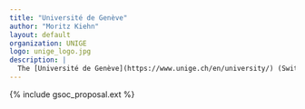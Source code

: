 ```yaml
---
title: "Université de Genève"
author: "Moritz Kiehn"
layout: default
organization: UNIGE
logo: unige_logo.jpg
description: |
  The [Université de Genève](https://www.unige.ch/en/university/) (Switzerland) and its faculty of science is heavily invested in fundamental research and machine learning applications. Its department of particle physics (DPNC) has a strong and long-standing commitment to  the CERN LHC experimental program.
---
```


{% include gsoc_proposal.ext %}

